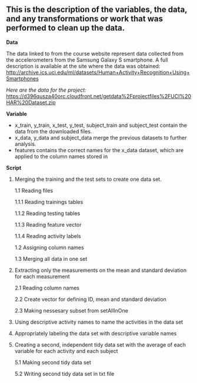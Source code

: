 ## This is the description of the variables, the data, and any transformations or work that was performed to clean up the data.

**Data**

The data linked to from the course website represent data collected from the accelerometers from the Samsung Galaxy S smartphone. A full description is available at the site where the data was obtained:
http://archive.ics.uci.edu/ml/datasets/Human+Activity+Recognition+Using+Smartphones

*Here are the data for the project:*
https://d396qusza40orc.cloudfront.net/getdata%2Fprojectfiles%2FUCI%20HAR%20Dataset.zip

**Variable**
* x_train, y_train, x_test, y_test, subject_train and subject_test contain the data from the downloaded files.
* x_data, y_data and subject_data merge the previous datasets to further analysis.
* features contains the correct names for the x_data dataset, which are applied to the column names stored in

**Script**
1. Merging the training and the test sets to create one data set.
  
    1.1 Reading files
    
      1.1.1 Reading trainings tables
    
      1.1.2 Reading testing tables
    
      1.1.3 Reading feature vector
    
      1.1.4 Reading activity labels
  
    1.2 Assigning column names
  
    1.3 Merging all data in one set

2. Extracting only the measurements on the mean and standard deviation for each measurement
  
    2.1 Reading column names
    
    2.2 Create vector for defining ID, mean and standard deviation
    
    2.3 Making nessesary subset from setAllInOne

3. Using descriptive activity names to name the activities in the data set

4. Appropriately labeling the data set with descriptive variable names

5. Creating a second, independent tidy data set with the average of each variable for each activity and each subject
  
    5.1 Making second tidy data set
    
    5.2 Writing second tidy data set in txt file
  
